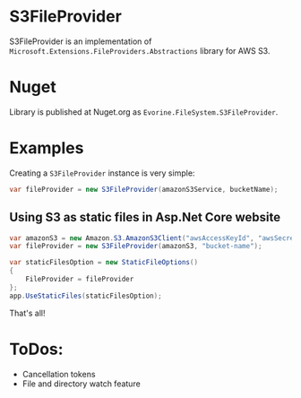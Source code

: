 # S3FileProvider

S3FileProvider is an implementation of `Microsoft.Extensions.FileProviders.Abstractions` library for AWS S3.

# Nuget
Library is published at Nuget.org as `Evorine.FileSystem.S3FileProvider`.

# Examples
Creating a `S3FileProvider` instance is very simple:
```csharp
var fileProvider = new S3FileProvider(amazonS3Service, bucketName);
```

## Using S3 as static files in Asp.Net Core website
```csharp
var amazonS3 = new Amazon.S3.AmazonS3Client("awsAccessKeyId", "awsSecretAccessKey", Amazon.RegionEndpoint.USWest2);
var fileProvider = new S3FileProvider(amazonS3, "bucket-name");

var staticFilesOption = new StaticFileOptions()
{
    FileProvider = fileProvider
};
app.UseStaticFiles(staticFilesOption);
```
That's all!

# ToDos:
- Cancellation tokens
- File and directory watch feature
